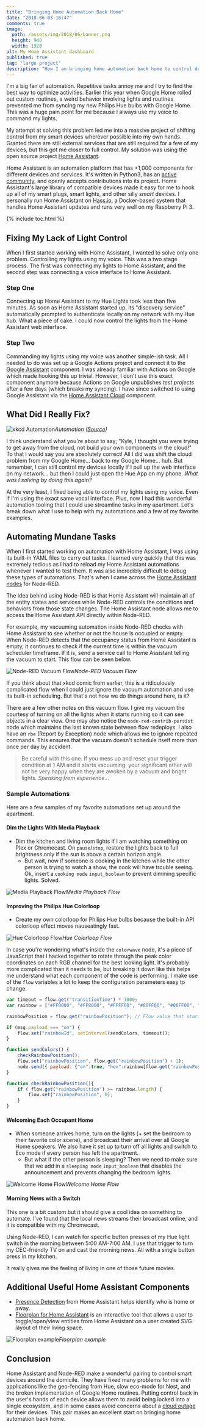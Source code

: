 ```yaml
---
title: "Bringing Home Automation Back Home"
date: "2018-06-03 16:47"
comments: true
image:
  path: /assets/img/2018/06/banner.png
  height: 948
  width: 1920
alt: My Home Assistant dashboard
published: true
tag: "large project"
description: "How I am bringing home automation back home to control devices in my apartment with the help of Home Assistant and Node-RED."
---
```


I'm a big fan of automation. Repetitive tasks annoy me and I try to find the best way to optimize activities. Earlier this year when Google Home rolled out custom routines, a weird behavior involving lights and routines prevented me from syncing my new Philips Hue bulbs with Google Home. This was a huge pain point for me because I always use my voice to command my lights.

My attempt at solving this problem led me into a massive project of shifting control from my smart devices wherever possible into my own hands. Granted there are still external services that are still required for a few of my devices, but this got me closer to full control. My solution was using the open source project [Home Assistant](https://www.home-assistant.io/).

Home Assistant is an automation platform that has +1,000 components for different devices and services. It's written in Python3, has an [active community](https://community.home-assistant.io/), and openly accepts contributions into its project. Home Assistant's large library of compatible devices made it easy for me to hook up all of my smart plugs, smart lights, and other silly _smart_ devices. I personally run Home Assistant on [Hass.io](https://github.com/home-assistant/hassio), a Docker-based system that handles Home Assistant updates and runs very well on my Raspberry Pi 3.

{% include toc.html %}

## Fixing My Lack of Light Control

When I first started working with Home Assistant, I wanted to solve only one problem. Controlling my lights using my voice. This was a two stage process. The first was connecting my lights to Home Assistant, and the second step was connecting a voice interface to Home Assistant.

### Step One

Connecting up Home Assistant to my Hue Lights took less than five minutes. As soon as Home Assistant started up, its "discovery service" automatically prompted to authenticate locally on my network with my Hue hub. What a piece of cake. I could now control the lights from the Home Assistant web interface.

### Step Two

Commanding my lights using my voice was another simple-ish task. All I needed to do was set up a Google Actions project and connect it to the [Google Assistant](https://www.home-assistant.io/components/google_assistant/) component. I was already  familiar with Actions on Google which made hooking this up trivial. However, I don't use this exact component anymore because Actions on Google unpublishes _test projects_ after a few days (which breaks my syncing). I have since switched to using Google Assistant via the [Home Assistant Cloud](https://www.home-assistant.io/cloud/google_assistant/) component.

## What Did I Really Fix?

![xkcd Automation](/assets/img/2018/06/xkcd_automation.png)*Automation ([Source](https://xkcd.com/1871/))*

I think understand what you're about to say; "Kyle, I thought you were trying to get away from the cloud, not build your own components in the cloud!" To that I would say you are absolutely correct! All I did was shift the cloud problem from my Google Home... back to my Google Home... huh. But remember, I can still control my devices locally if I pull up the web interface on my network... but then I could just open the Hue App on my phone. _What was I solving by doing this again?_

At the very least, I fixed being able to control my lights using my voice. Even if I'm using the exact same vocal interface. Plus, now I had this wonderful automation tooling that I could use streamline tasks in my apartment. Let's break down what I use to help with my automations and a few of my favorite examples.

## Automating Mundane Tasks

When I first started working on automation with Home Assistant, I was using its built-in YAML files to carry out tasks. I learned very quickly that this was extremely tedious as I had to reload my Home Assistant automations whenever I wanted to test them. It was also incredibly difficult to debug these types of automations. That's when I came across the [Home Assistant nodes](https://github.com/AYapejian/node-red-contrib-home-assistant) for Node-RED.

The idea behind using Node-RED is that Home Assistant will maintain all of the entity states and services while Node-RED controls the conditions and behaviors from those state changes. The Home Assistant node allows me to access the Home Assistant API directly within Node-RED.

For example, my vacuuming automation inside Node-RED checks with Home Assistant to see whether or not the house is occupied or empty. When Node-RED detects that the occupancy status from Home Assistant is empty, it continues to check if the current time is within the vacuum scheduler timeframe. If it is, send a service call to Home Assistant telling the vacuum to start. This flow can be seen below.

![Node-RED Vacuum Flow](/assets/img/2018/06/automation_vacuum.png)*Node-RED Vacuum Flow*


If you think about that xkcd comic from earlier, this is a ridiculously complicated flow when I could just ignore the vacuum automation and use its built-in scheduling. But that's not how we do things around here, is it?

There are a few other notes on this vacuum flow. I give my vacuum the courtesy of turning on all the lights when it starts running so it can see objects in a clear view. One may also notice the `node-red-contrib-persist` node which maintains the last known state between flow redeploys. I also have an `rbe` (Report by Exception) node which allows me to ignore repeated commands. This ensures that the vacuum doesn't schedule itself more than once per day by accident.

> Be careful with this one. If you mess up and reset your trigger condition at 1 AM and it starts vacuuming, your significant other will not be very happy when they are awoken by a vacuum and bright lights. _Speaking from experience..._


### Sample Automations

Here are a few samples of my favorite automations set up around the apartment.

#### Dim the Lights With Media Playback

- Dim the kitchen and living room lights if I am watching something on Plex or Chromecast.
 On `pause`/`stop`, restore the lights back to full brightness only if the sun is above a certain horizon angle.
  - But wait, now if someone is cooking in the kitchen while the other person is trying to watch a show, the cook will have trouble seeing. Ok, insert a `cooking mode` `input_boolean` to prevent dimming specific lights. Solved.

![Media Playback Flow](/assets/img/2018/06/automation_playback.png)*Media Playback Flow*

####  Improving the Philips Hue Colorloop

- Create my own colorloop for Philips Hue bulbs because the built-in API colorloop effect moves nauseatingly fast.

![Hue Colorloop Flow](/assets/img/2018/06/automation_colorloop.png)*Hue Colorloop Flow*

In case you're wondering what's inside the `colorwave` node, it's a piece of JavaScript that I hacked together to rotate through the peak color coordinates on each RGB channel for the best looking light. It's probably more complicated than it needs to be, but breaking it down like this helps me understand what each component of the code is performing. I make use of the `flow` variables a lot to keep the configuration parameters easy to change.

```js
var timeout = flow.get("transitionTime") * 1000;
var rainbow = ["#FF0000", "#FF8000", "#FFFF00", "#80FF00", "#00FF00", "#00FF80", "#00FFFF", "#0080FF", "#7F00FF", "#FF00FF", "#FF007F"];

rainbowPosition = flow.get("rainbowPosition"); // Flow value that starts at 0.

if (msg.payload === "on") {
    flow.set("rainbowId", setInterval(sendColors, timeout));
}

function sendColors() {
    checkRainbowPosition();
    flow.set("rainbowPosition", flow.get("rainbowPosition") + 1);
    node.send({ payload: {"on":true, "hex":rainbow[flow.get("rainbowPosition")-1], "transitionTime":flow.get("transitionTime")} });
}

function checkRainbowPosition(){
    if ( flow.get("rainbowPosition") >= rainbow.length) {
        flow.set("rainbowPosition", 0);
    }
}
```

#### Welcoming Each Occupant Home

- When someone arrives home, turn on the lights (+ set the bedroom to their favorite color scene), and broadcast their arrival over all Google Home speakers.
 We also have it set up to turn off all lights and switch to Eco mode if every person has left the apartment.
  - But what if the other person is sleeping? Then we need to make sure that we add in a `sleeping mode` `input_boolean` that disables the announcement and prevents changing the bedroom lights.

![Welcome Home Flow](/assets/img/2018/06/automation_welcome_home.png)*Welcome Home Flow*

#### Morning News with a Switch

This one is a bit custom but it should give a cool idea on something to automate. I've found that the local news streams their broadcast online, and it is compatible with my Chromecast. 

Using Node-RED, I can watch for specific button presses of my Hue light switch in the morning between 5:00 AM-7:00 AM. I use that trigger to turn my CEC-friendly TV on and cast the morning news. All with a single button press in my kitchen. 

It really gives me the feeling of living in one of those future movies.

## Additional Useful Home Assistant Components

- [Presence Detection](https://www.home-assistant.io/getting-started/presence-detection/) from Home Assistant helps identify who is home or away.
- [Floorplan for Home Assistant](https://github.com/pkozul/ha-floorplan) is an interactive tool that allows a user to toggle/open/view entities from Home Assistant on a user created SVG layout of their living space.

![Floorplan example](/assets/img/2018/06/automation_floorplan.png)*Floorplan example*

## Conclusion

Home Assistant and Node-RED make a wonderful pairing to control smart devices around the domicile. They have fixed many problems for me with applications like the geo-fencing from Hue, slow eco-mode for Nest, and the broken implementation of Google Home routines. Putting control back in the user's hands of each device allows them to avoid being locked into a single ecosystem, and in some cases avoid concerns about a [cloud outage](https://x.com/tweethue/status/1002258308210798592) for their devices. This pair makes an excellent start on bringing home automation back home.
